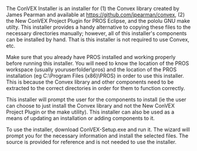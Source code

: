 The ConVEX Installer is an installer for (1) the Convex library created by James Pearman and available at https://github.com/jpearman/convex, (2) the New ConVEX Project Plugin for PROS Eclipse, and the pololu GNU make utilty. This installer provides a handy alternative to copying these files to the necessary directories manually; however, all of this installer's components can be installed by hand. That is this installer is not required to use Convex, etc. 

Make sure that you already have PROS installed and working properly before running this installer. You will need to know the location of the PROS workspace (usually youruserfolder\pros) and the location of the PROS installation (eg C:\Program Files (x86)\PROS) in order to use this installer. This is because the Convex library and other components need to be extracted to the correct directories in order for them to function correctly. 

This installer will prompt the user for the components to install (ie the user can choose to just install the Convex library and not the New ConVEX Project Plugin or the make utility). This installer can also be used as a means of updating an installation or adding components to it.

To use the installer, download ConVEX-Setup.exe and run it. The wizard will prompt you for the necessary information and install the selected files. The source is provided for reference and is not needed to use the installer.